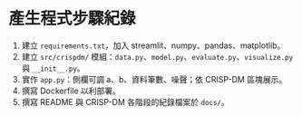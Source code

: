 # 產生程式步驟紀錄

1. 建立 `requirements.txt`，加入 streamlit、numpy、pandas、matplotlib。
2. 建立 `src/crispdm/` 模組：`data.py`、`model.py`、`evaluate.py`、`visualize.py` 與 `__init__.py`。
3. 實作 `app.py`：側欄可調 a、b、資料筆數、噪聲；依 CRISP-DM 區塊展示。
4. 撰寫 Dockerfile 以利部署。
5. 撰寫 README 與 CRISP-DM 各階段的紀錄檔案於 `docs/`。
